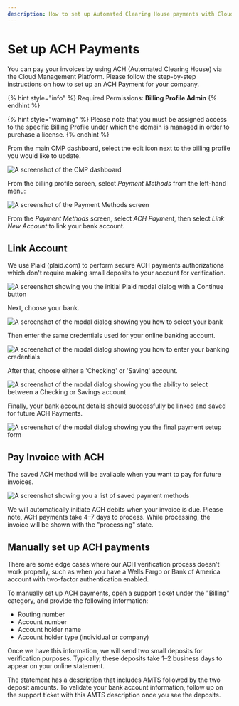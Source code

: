 ```yaml
---
description: How to set up Automated Clearing House payments with Cloud Management Platform
---
```


# Set up ACH Payments

You can pay your invoices by using ACH (Automated Clearing House) via the Cloud Management Platform. Please follow the step-by-step instructions on how to set up an ACH Payment for your company.

{% hint style="info" %}
Required Permissions: **Billing Profile Admin**
{% endhint %}

{% hint style="warning" %}
Please note that you must be assigned access to the specific Billing Profile under which the domain is managed in order to purchase a license.
{% endhint %}

From the main CMP dashboard, select the edit icon next to the billing profile you would like to update.

![A screenshot of the CMP dashboard](../.gitbook/assets/cmp-dashboard.png)

From the billing profile screen, select _Payment Methods_ from the left-hand menu:

![A screenshot of the _Payment Methods_ screen](../.gitbook/assets/cmp-payment-methods.png)

From the _Payment Methods_ screen, select _ACH Payment_, then select _Link New Account_ to link your bank account.

## Link Account

We use Plaid (plaid.com) to perform secure ACH payments authorizations which don't require making small deposits to your account for verification.

![A screenshot showing you the initial Plaid modal dialog with a Continue button](../.gitbook/assets/cmp-ach-2.png)

Next, choose your bank.

![A screenshot of the modal dialog showing you how to select your bank](../.gitbook/assets/cmp-ach-3.png)

Then enter the same credentials used for your online banking account.

![A screenshot of the modal dialog showing you how to enter your banking credentials](../.gitbook/assets/cmp-ach-4.png)

After that, choose either a 'Checking' or 'Saving' account.

![A screenshot of the modal dialog showing you the ability to select between a Checking or Savings account](../.gitbook/assets/cmp-ach-6.png)

Finally, your bank account details should successfully be linked and saved for future ACH Payments.

![A screenshot of the modal dialog showing you the final payment setup form](../.gitbook/assets/cmp-ach-7.png)

## Pay Invoice with ACH

The saved ACH method will be available when you want to pay for future invoices.

![A screenshot showing you a list of saved payment methods](../.gitbook/assets/cmp-ach-8.png)

We will automatically initiate ACH debits when your invoice is due. Please note, ACH payments take 4&ndash;7 days to process. While processing, the invoice will be shown with the "processing" state.

## Manually set up ACH payments

There are some edge cases where our ACH verification process doesn't work properly, such as when you have a Wells Fargo or Bank of America account with two-factor authentication enabled.

To manually set up ACH payments, open a support ticket under the "Billing" category, and provide the following information:

* Routing number
* Account number
* Account holder name
* Account holder type (individual or company)

Once we have this information, we will send two small deposits for verification purposes. Typically, these deposits take 1&ndash;2 business days to appear on your online statement.

The statement has a description that includes AMTS followed by the two deposit amounts. To validate your bank account information, follow up on the support ticket with this AMTS description once you see the deposits.
